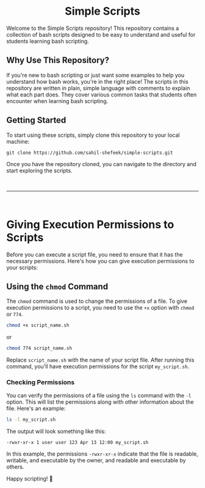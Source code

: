 <h1 align=center>
  Simple Scripts
</h1>

Welcome to the Simple Scripts repository! This repository contains a collection of bash scripts designed to be easy to understand and useful for students learning bash scripting.

## Why Use This Repository?

If you're new to bash scripting or just want some examples to help you understand how bash works, you're in the right place! The scripts in this repository are written in plain, simple language with comments to explain what each part does. They cover various common tasks that students often encounter when learning bash scripting.

## Getting Started

To start using these scripts, simply clone this repository to your local machine:

```
git clone https://github.com/sahil-shefeek/simple-scripts.git
```

Once you have the repository cloned, you can navigate to the directory and start exploring the scripts.

<br><hr><br>

# Giving Execution Permissions to Scripts

Before you can execute a script file, you need to ensure that it has the necessary permissions. Here's how you can give execution permissions to your scripts:

## Using the `chmod` Command

The `chmod` command is used to change the permissions of a file. To give execution permissions to a script, you need to use the `+x` option with `chmod` or `774`.

```bash
chmod +x script_name.sh
```

or

```bash
chmod 774 script_name.sh
```

Replace `script_name.sh` with the name of your script file. After running this command, you'll have execution permissions for the script `my_script.sh`.

### Checking Permissions

You can verify the permissions of a file using the `ls` command with the `-l` option. This will list the permissions along with other information about the file. Here's an example:

```bash
ls -l my_script.sh
```

The output will look something like this:

```
-rwxr-xr-x 1 user user 123 Apr 13 12:00 my_script.sh
```

In this example, the permissions `-rwxr-xr-x` indicate that the file is readable, writable, and executable by the owner, and readable and executable by others.

Happy scripting! 🚀
